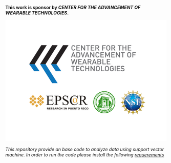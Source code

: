 **This work is sponsor by _CENTER FOR THE ADVANCEMENT OF WEARABLE TECHNOLOGIES_.**

![](CAWT.png)

_This repository provide an base code to analyze data using support vector machine. In order to run the code please install the following [requerements](https://github.com/CarlosTheran/SVM_classifier/blob/master/requerements.txt)_
